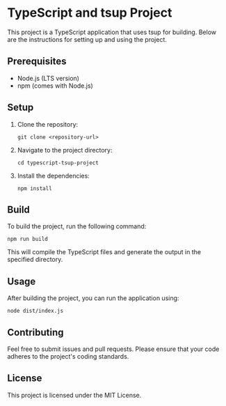 # TypeScript and tsup Project

This project is a TypeScript application that uses tsup for building. Below are the instructions for setting up and using the project.

## Prerequisites

- Node.js (LTS version)
- npm (comes with Node.js)

## Setup

1. Clone the repository:
   ```
   git clone <repository-url>
   ```

2. Navigate to the project directory:
   ```
   cd typescript-tsup-project
   ```

3. Install the dependencies:
   ```
   npm install
   ```

## Build

To build the project, run the following command:
```
npm run build
```

This will compile the TypeScript files and generate the output in the specified directory.

## Usage

After building the project, you can run the application using:
```
node dist/index.js
```

## Contributing

Feel free to submit issues and pull requests. Please ensure that your code adheres to the project's coding standards.

## License

This project is licensed under the MIT License.